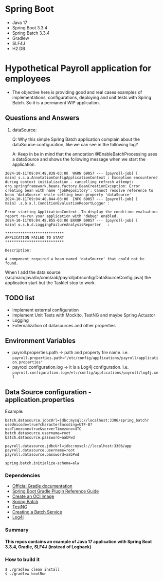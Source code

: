 # Spring Boot
* Java 17
* Spring Boot 3.3.4
* Spring Batch 3.3.4
* Gradlew
* SLF4J
* H2 DB

# Hypothetical Payroll application for employees 

* The objective here is providing good and real cases examples of implementations, configurations, deploying and unit tests with Spring Batch. So it is a permanent WIP application.

## Questions and Answers
1) dataSource:

   Q: Why this simple Spring Batch application complain about the dataSource configuration, like we can see in the following log?

   A: Keep in be in mind that the annotation @EnableBatchProcessing uses a dataSource and shows the following message when we start the application.

```
2024-10-11T09:04:48.838-03:00  WARN 69057 --- [payroll-job] [           main] s.c.a.AnnotationConfigApplicationContext : Exception encountered during context initialization - cancelling refresh attempt: org.springframework.beans.factory.BeanCreationException: Error creating bean with name 'jobRepository': Cannot resolve reference to bean 'dataSource' while setting bean property 'dataSource'
2024-10-11T09:04:48.844-03:00  INFO 69057 --- [payroll-job] [           main] .s.b.a.l.ConditionEvaluationReportLogger :

Error starting ApplicationContext. To display the condition evaluation report re-run your application with 'debug' enabled.
2024-10-11T09:04:48.855-03:00 ERROR 69057 --- [payroll-job] [           main] o.s.b.d.LoggingFailureAnalysisReporter   :

***************************
APPLICATION FAILED TO START
***************************

Description:

A component required a bean named 'dataSource' that could not be found.
```

When I add the data source (src/main/java/br/com/aab/payrolljob/config/DataSourceConfig.java) the application start but the Tasklet stop to work.

## TODO list
* Implement external configuration
* Implement Unit Tests with Mockito, TestNG and maybe Spring Actuator
* Logging
* Externalization of datasources and other properties

## Environment Variables
* payroll.properties.path -> path and property file name. i.e. `payroll.properties.path="/etc/config/applications/payroll/application.properties"`
* payrool.configuration.log -> it is a Log4j configuration. i.e. `payroll.configuration.log=/etc/config/applications/payroll/log4j.xml`

## Data Source configuration - application.properties
Example:
```
batch.datasource.jdbcUrl=jdbc:mysql://localhost:3306/spring_batch?useUnicode=true?characterEncoding=UTF-8?useTimezone=true&serverTimezone=UTC
batch.datasource.username=root
batch.datasource.password=aabPwd

payroll.datasource.jdbcUrl=jdbc:mysql://localhost:3306/app
payroll.datasource.username=root
payroll.datasource.password=aabPwd

spring.batch.initialize-schema=alw
```
### Dependencies

* [Official Gradle documentation](https://docs.gradle.org)
* [Spring Boot Gradle Plugin Reference Guide](https://docs.spring.io/spring-boot/3.3.4/gradle-plugin)
* [Create an OCI image](https://docs.spring.io/spring-boot/3.3.4/gradle-plugin/packaging-oci-image.html)
* [Spring Batch](https://docs.spring.io/spring-boot/docs/3.3.4/reference/htmlsingle/index.html#howto.batch)
* [TestNG ](https://testng.org/)
* [Creating a Batch Service](https://spring.io/guides/gs/batch-processing/)
* [Log4j](https://logging.apache.org/log4j/2.x/javadoc.html)

### Summary

#### This repos contains an example of Java 17 application with Spring Boot 3.3.4, Gradle, SLF4J (instead of Logback)

### How to build it

```
$ ./gradlew clean install
$ ./gradlew bootRun
```


